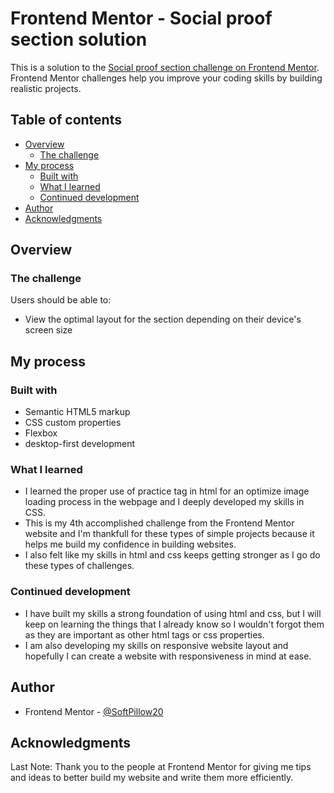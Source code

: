 # Frontend Mentor - Social proof section solution

This is a solution to the [Social proof section challenge on Frontend Mentor](https://www.frontendmentor.io/challenges/social-proof-section-6e0qTv_bA). Frontend Mentor challenges help you improve your coding skills by building realistic projects. 

## Table of contents

- [Overview](#overview)
  - [The challenge](#the-challenge)
- [My process](#my-process)
  - [Built with](#built-with)
  - [What I learned](#what-i-learned)
  - [Continued development](#continued-development)
- [Author](#author)
- [Acknowledgments](#acknowledgments)

## Overview

### The challenge

Users should be able to:

- View the optimal layout for the section depending on their device's screen size

## My process

### Built with

- Semantic HTML5 markup
- CSS custom properties
- Flexbox
- desktop-first development

### What I learned

- I learned the proper use of practice tag in html for an optimize image loading process in the webpage and I deeply developed my skills in CSS. 
- This is my 4th accomplished challenge from the Frontend Mentor website and I'm thankfull for these types of simple projects because it helps me build my confidence in building websites.
- I also felt like my skills in html and css keeps getting stronger as I go do these types of challenges. 

### Continued development

- I have built my skills a strong foundation of using html and css, but I will keep on learning the things that I already know so I wouldn't forgot them as they are important as other html tags or css properties.
- I am also developing my skills on responsive website layout and hopefully I can create a website with responsiveness in mind at ease.

## Author

- Frontend Mentor - [@SoftPillow20](https://www.frontendmentor.io/profile/SoftPillow20)

## Acknowledgments

Last Note: Thank you to the people at Frontend Mentor for giving me tips and ideas to better build my website and write them more efficiently.
